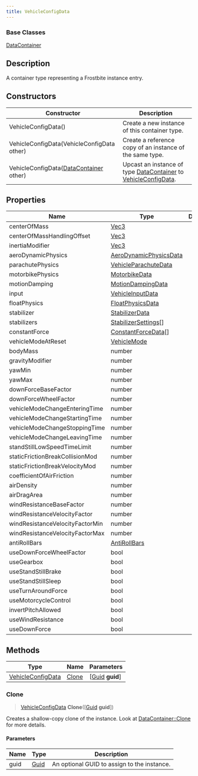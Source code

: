 ```yaml
---
title: VehicleConfigData
---
```

### Base Classes

[DataContainer](/vext/ref/shared/class/datacontainer)

## Description

A container type representing a Frostbite instance entry.

## Constructors

| Constructor                                                                  | Description                                                                                                               |
| ---------------------------------------------------------------------------- | ------------------------------------------------------------------------------------------------------------------------- |
| VehicleConfigData()                                                          | Create a new instance of this container type.                                                                             |
| VehicleConfigData(VehicleConfigData other)                                   | Create a reference copy of an instance of the same type.                                                                  |
| VehicleConfigData([DataContainer](/vext/ref/shared/class/datacontainer) other) | Upcast an instance of type [DataContainer](/vext/ref/shared/class/datacontainer) to [VehicleConfigData](VehicleConfigData). |

## Properties

| Name                            | Type                                             | Description |
| ------------------------------- | ------------------------------------------------ | ----------- |
| centerOfMass                    | [Vec3](/vext/ref/shared/class/Vec3)                |             |
| centerOfMassHandlingOffset      | [Vec3](/vext/ref/shared/class/Vec3)                |             |
| inertiaModifier                 | [Vec3](/vext/ref/shared/class/Vec3)                |             |
| aeroDynamicPhysics              | [AeroDynamicPhysicsData](AeroDynamicPhysicsData) |             |
| parachutePhysics                | [VehicleParachuteData](VehicleParachuteData)     |             |
| motorbikePhysics                | [MotorbikeData](MotorbikeData)                   |             |
| motionDamping                   | [MotionDampingData](MotionDampingData)           |             |
| input                           | [VehicleInputData](VehicleInputData)             |             |
| floatPhysics                    | [FloatPhysicsData](FloatPhysicsData)             |             |
| stabilizer                      | [StabilizerData](StabilizerData)                 |             |
| stabilizers                     | [StabilizerSettings](StabilizerSettings)\[\]     |             |
| constantForce                   | [ConstantForceData](ConstantForceData)\[\]       |             |
| vehicleModeAtReset              | [VehicleMode](VehicleMode)                       |             |
| bodyMass                        | number                                           |             |
| gravityModifier                 | number                                           |             |
| yawMin                          | number                                           |             |
| yawMax                          | number                                           |             |
| downForceBaseFactor             | number                                           |             |
| downForceWheelFactor            | number                                           |             |
| vehicleModeChangeEnteringTime   | number                                           |             |
| vehicleModeChangeStartingTime   | number                                           |             |
| vehicleModeChangeStoppingTime   | number                                           |             |
| vehicleModeChangeLeavingTime    | number                                           |             |
| standStillLowSpeedTimeLimit     | number                                           |             |
| staticFrictionBreakCollisionMod | number                                           |             |
| staticFrictionBreakVelocityMod  | number                                           |             |
| coefficientOfAirFriction        | number                                           |             |
| airDensity                      | number                                           |             |
| airDragArea                     | number                                           |             |
| windResistanceBaseFactor        | number                                           |             |
| windResistanceVelocityFactor    | number                                           |             |
| windResistanceVelocityFactorMin | number                                           |             |
| windResistanceVelocityFactorMax | number                                           |             |
| antiRollBars                    | [AntiRollBars](AntiRollBars)                     |             |
| useDownForceWheelFactor         | bool                                             |             |
| useGearbox                      | bool                                             |             |
| useStandStillBrake              | bool                                             |             |
| useStandStillSleep              | bool                                             |             |
| useTurnAroundForce              | bool                                             |             |
| useMotorcycleControl            | bool                                             |             |
| invertPitchAllowed              | bool                                             |             |
| useWindResistance               | bool                                             |             |
| useDownForce                    | bool                                             |             |

## Methods

| Type                                   | Name            | Parameters                                     |
| -------------------------------------- | --------------- | ---------------------------------------------- |
| [VehicleConfigData](VehicleConfigData) | [Clone](#clone) | \[[Guid](/vext/ref/shared/class/guid) **guid**\] |

### Clone

> [VehicleConfigData](VehicleConfigData) **Clone**(\[[Guid](/vext/ref/shared/class/guid) **guid**\])

Creates a shallow-copy clone of the instance. Look at [DataContainer::Clone](/vext/ref/shared/class/datacontainer#clone) for more details.

#### Parameters

| Name | Type         | Description                                 |
| ---- | ------------ | ------------------------------------------- |
| guid | [Guid](Guid) | An optional GUID to assign to the instance. |
